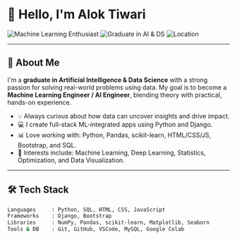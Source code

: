# 👋 Hello, I'm Alok Tiwari

![Machine Learning Enthusiast](https://img.shields.io/badge/Machine%20Learning-Enthusiast-brightgreen)
![Graduate in AI & DS](https://img.shields.io/badge/Graduate-AI%20&%20Data%20Science-blueviolet)
![Location](https://img.shields.io/badge/Location-India-orange)

---

## 🚀 About Me
I'm a **graduate in Artificial Intelligence & Data Science** with a strong passion for solving real-world problems using data. My goal is to become a **Machine Learning Engineer / AI Engineer**, blending theory with practical, hands-on experience.

- 💡 Always curious about how data can uncover insights and drive impact.
- 💻 I create full-stack ML-integrated apps using Python and Django.
- 📊 Love working with: Python, Pandas, scikit-learn, HTML/CSS/JS, Bootstrap, and SQL.
- 🧠 Interests include: Machine Learning, Deep Learning, Statistics, Optimization, and Data Visualization.

---

## 🛠️ Tech Stack

```bash
Languages     : Python, SQL, HTML, CSS, JavaScript
Frameworks    : Django, Bootstrap
Libraries     : NumPy, Pandas, scikit-learn, Matplotlib, Seaborn
Tools & DB    : Git, GitHub, VSCode, MySQL, Google Colab
